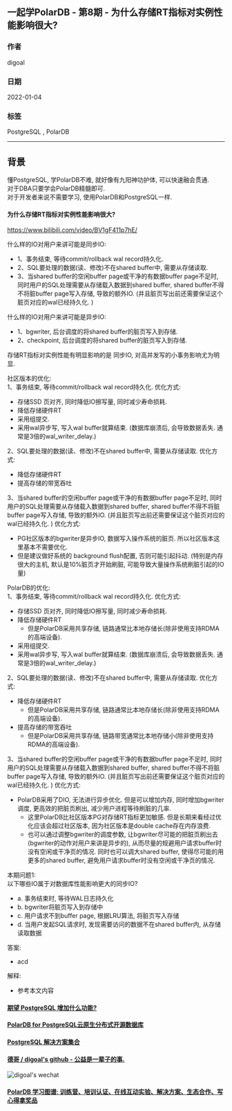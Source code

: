 ## 一起学PolarDB - 第8期 - 为什么存储RT指标对实例性能影响很大?      
                            
### 作者                     
digoal                            
                            
### 日期                            
2022-01-04                           
                            
### 标签                            
PostgreSQL , PolarDB                             
                            
----                            
                            
## 背景            
懂PostgreSQL, 学PolarDB不难, 就好像有九阳神功护体, 可以快速融会贯通.                   
对于DBA只要学会PolarDB精髓即可.                   
对于开发者来说不需要学习, 使用PolarDB和PostgreSQL一样.                              
        
#### 为什么存储RT指标对实例性能影响很大?    
https://www.bilibili.com/video/BV1gF411p7hE/   
   
什么样的IO对用户来讲可能是同步IO:   
- 1、事务结束, 等待commit/rollback wal record持久化.   
- 2、SQL要处理的数据(读、修改)不在shared buffer中, 需要从存储读取.   
- 3、当shared buffer的空闲buffer page或干净的有数据buffer page不足时, 同时用户的SQL处理需要从存储载入数据到shared buffer, shared buffer不得不将脏buffer page写入存储, 导致的额外IO. (并且脏页写出前还需要保证这个脏页对应的wal已经持久化. )   
  
什么样的IO对用户来讲可能是异步IO:   
- 1、bgwriter, 后台调度的将shared buffer的脏页写入到存储.   
- 2、checkpoint, 后台调度的将shared buffer的脏页写入到存储.   
  
存储RT指标对实例性能有明显影响的是 同步IO, 对高并发写的小事务影响尤为明显.   
  
社区版本的优化:    
1、事务结束, 等待commit/rollback wal record持久化.  优化方式:   
- 存储SSD 页对齐, 同时降低IO擦写量, 同时减少寿命损耗.   
- 降低存储硬件RT  
- 采用组提交.    
- 采用wal异步写, 写入wal buffer就算结束. (数据库崩溃后, 会导致数据丢失. 通常是3倍的wal_writer_delay.)  
  
2、SQL要处理的数据(读、修改)不在shared buffer中, 需要从存储读取. 优化方式:   
- 降低存储硬件RT  
- 提高存储的带宽吞吐  
  
3、当shared buffer的空闲buffer page或干净的有数据buffer page不足时, 同时用户的SQL处理需要从存储载入数据到shared buffer, shared buffer不得不将脏buffer page写入存储, 导致的额外IO. (并且脏页写出前还需要保证这个脏页对应的wal已经持久化. ) 优化方式:   
- PG社区版本的bgwriter是异步IO, 数据写入操作系统的脏页. 所以社区版本这里基本不需要优化.   
- 但是建议做好系统的 background flush配置, 否则可能引起抖动.  (特别是内存很大的主机, 默认是10%脏页才开始刷脏, 可能导致大量操作系统刷脏引起的IO量)  
  
         
PolarDB的优化:       
1、事务结束, 等待commit/rollback wal record持久化.  优化方式:   
- 存储SSD 页对齐, 同时降低IO擦写量, 同时减少寿命损耗.   
- 降低存储硬件RT   
    - 但是PolarDB采用共享存储, 链路通常比本地存储长(除非使用支持RDMA的高端设备).    
- 采用组提交.    
- 采用wal异步写, 写入wal buffer就算结束. (数据库崩溃后, 会导致数据丢失. 通常是3倍的wal_writer_delay.)    
  
2、SQL要处理的数据(读、修改)不在shared buffer中, 需要从存储读取. 优化方式:   
- 降低存储硬件RT  
    - 但是PolarDB采用共享存储, 链路通常比本地存储长(除非使用支持RDMA的高端设备).    
- 提高存储的带宽吞吐  
    - 但是PolarDB采用共享存储, 链路带宽通常比本地存储小(除非使用支持RDMA的高端设备).    
  
3、当shared buffer的空闲buffer page或干净的有数据buffer page不足时, 同时用户的SQL处理需要从存储载入数据到shared buffer, shared buffer不得不将脏buffer page写入存储, 导致的额外IO. (并且脏页写出前还需要保证这个脏页对应的wal已经持久化. ) 优化方式:   
- PolarDB采用了DIO, 无法进行异步优化. 但是可以增加内存, 同时增加bgwriter调度, 更高效的把脏页刷出, 减少用户进程等待刷脏的几率.    
    - 这里PolarDB比社区版本PG对存储RT指标更加敏感. 但是长期来看经过优化应该会超过社区版本, 因为社区版本是double cache存在内存浪费.     
    - 也可以通过调整bgwriter的调度参数, 让bgwriter尽可能的把脏页刷出去(bgwriter的动作对用户来讲是异步的), 从而尽量的规避用户请求buffer时没有空闲或干净页的情况.  同时也可以调大shared buffer, 使得尽可能的用更多的shared buffer, 避免用户请求buffer时没有空闲或干净页的情况.   
  
本期问题1:        
以下哪些IO属于对数据库性能影响更大的同步IO?   
- a. 事务结束时, 等待WAL日志持久化         
- b. bgwriter将脏页写入到存储中   
- c. 用户请求不到buffer page, 根据LRU算法, 将脏页写入存储  
- d. 当用户发起SQL请求时, 发现需要访问的数据不在shared buffer内, 从存储读取数据   
                  
答案:                  
- acd          
              
解释:              
- 参考本文内容         
  
  
#### [期望 PostgreSQL 增加什么功能?](https://github.com/digoal/blog/issues/76 "269ac3d1c492e938c0191101c7238216")
  
  
#### [PolarDB for PostgreSQL云原生分布式开源数据库](https://github.com/ApsaraDB/PolarDB-for-PostgreSQL "57258f76c37864c6e6d23383d05714ea")
  
  
#### [PostgreSQL 解决方案集合](https://yq.aliyun.com/topic/118 "40cff096e9ed7122c512b35d8561d9c8")
  
  
#### [德哥 / digoal's github - 公益是一辈子的事.](https://github.com/digoal/blog/blob/master/README.md "22709685feb7cab07d30f30387f0a9ae")
  
  
![digoal's wechat](../pic/digoal_weixin.jpg "f7ad92eeba24523fd47a6e1a0e691b59")
  
  
#### [PolarDB 学习图谱: 训练营、培训认证、在线互动实验、解决方案、生态合作、写心得拿奖品](https://www.aliyun.com/database/openpolardb/activity "8642f60e04ed0c814bf9cb9677976bd4")
  
